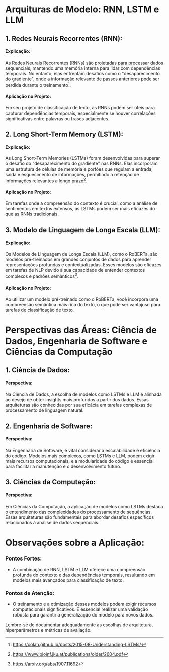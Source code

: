 # Arquituras de Modelo: RNN, LSTM e LLM

## 1. Redes Neurais Recorrentes (RNN):

#### Explicação:
As Redes Neurais Recorrentes (RNNs) são projetadas para processar dados sequenciais, mantendo uma memória interna para lidar com dependências temporais. No entanto, elas enfrentam desafios como o "desaparecimento do gradiente", onde a informação relevante de passos anteriores pode ser perdida durante o treinamento[^1^].

#### Aplicação no Projeto:
Em seu projeto de classificação de texto, as RNNs podem ser úteis para capturar dependências temporais, especialmente se houver correlações significativas entre palavras ou frases adjacentes.

## 2. Long Short-Term Memory (LSTM):

#### Explicação:
As Long Short-Term Memories (LSTMs) foram desenvolvidas para superar o desafio do "desaparecimento do gradiente" nas RNNs. Elas incorporam uma estrutura de células de memória e portões que regulam a entrada, saída e esquecimento de informações, permitindo a retenção de informações relevantes a longo prazo[^2^].

#### Aplicação no Projeto:
Em tarefas onde a compreensão do contexto é crucial, como a análise de sentimentos em textos extensos, as LSTMs podem ser mais eficazes do que as RNNs tradicionais.

## 3. Modelo de Linguagem de Longa Escala (LLM):

#### Explicação:
Os Modelos de Linguagem de Longa Escala (LLM), como o RoBERTa, são modelos pré-treinados em grandes conjuntos de dados para aprender representações profundas e contextualizadas. Esses modelos são eficazes em tarefas de NLP devido à sua capacidade de entender contextos complexos e padrões semânticos[^3^].

#### Aplicação no Projeto:
Ao utilizar um modelo pré-treinado como o RoBERTa, você incorpora uma compreensão semântica mais rica do texto, o que pode ser vantajoso para tarefas de classificação de texto.

# Perspectivas das Áreas: Ciência de Dados, Engenharia de Software e Ciências da Computação

## 1. Ciência de Dados:

#### Perspectiva:
Na Ciência de Dados, a escolha de modelos como LSTMs e LLM é alinhada ao desejo de obter insights mais profundos a partir dos dados. Essas arquiteturas são conhecidas por sua eficácia em tarefas complexas de processamento de linguagem natural.

## 2. Engenharia de Software:

#### Perspectiva:
Na Engenharia de Software, é vital considerar a escalabilidade e eficiência do código. Modelos mais complexos, como LSTMs e LLM, podem exigir mais recursos computacionais, e a modularidade do código é essencial para facilitar a manutenção e o desenvolvimento futuro.

## 3. Ciências da Computação:

#### Perspectiva:
Em Ciências da Computação, a aplicação de modelos como LSTMs destaca o entendimento das complexidades do processamento de sequências. Essas arquiteturas são fundamentais para abordar desafios específicos relacionados à análise de dados sequenciais.

# Observações sobre a Aplicação:

### Pontos Fortes:
- A combinação de RNN, LSTM e LLM oferece uma compreensão profunda do contexto e das dependências temporais, resultando em modelos mais avançados para classificação de texto.

### Pontos de Atenção:
- O treinamento e a otimização desses modelos podem exigir recursos computacionais significativos. É essencial realizar uma validação robusta para garantir a generalização do modelo para novos dados.

Lembre-se de documentar adequadamente as escolhas de arquitetura, hiperparâmetros e métricas de avaliação.

[^1^]: https://colah.github.io/posts/2015-08-Understanding-LSTMs/
[^2^]: https://www.bioinf.jku.at/publications/older/2604.pdf
[^3^]: https://arxiv.org/abs/1907.11692
